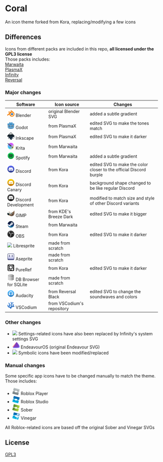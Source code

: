 
# Coral
An icon theme forked from Kora, replacing/modifying a few icons

## Differences
Icons from different packs are included in this repo, **all licensed under the GPL3 license**  
Those packs includes:  
[Marwaita](https://www.gnome-look.org/p/1239855)  
[PlasmaX](https://www.gnome-look.org/p/1367155)  
[Infinity](https://www.gnome-look.org/p/2112373)  
[Reversal](https://www.gnome-look.org/p/1340791)

### Major changes

|  Software | Icon source | Changes | 
 | ---|---|---| 
 | <img src="./coral/apps/scalable//blender.svg" width="24"/> Blender | original Blender SVG | added a subtle gradient|
| <img src="./coral/apps/scalable//godot.svg" width="24"/> Godot | from PlasmaX | edited SVG to make the tones match|
| <img src="./coral/apps/scalable//inkscape.svg" width="24"/> Inkscape | from PlasmaX | edited SVG to make it darker|
| <img src="./coral/apps/scalable//krita.svg" width="24"/> Krita | from Marwaita | |
| <img src="./coral/apps/scalable//spotify-client.svg" width="24"/> Spotify | from Marwaita | added a subtle gradient|
| <img src="./coral/apps/scalable//discord.svg" width="24"/> Discord | from Kora | edited SVG to make the color closer to the official Discord burple|
| <img src="./coral/apps/scalable//discord-canary.svg" width="24"/> Discord Canary | from Kora | background shape changed to be like regular Discord|
| <img src="./coral/apps/scalable//discord-development.svg" width="24"/> Discord Development | from Kora | modified to match size and style of other Discord variants|
| <img src="./coral/apps/scalable//gimp.svg" width="24"/> GIMP | from KDE's Breeze Dark | edited SVG to make it bigger|
| <img src="./coral/apps/scalable//steam.svg" width="24"/> Steam | from Marwaita | |
| <img src="./coral/apps/scalable//obs.svg" width="24"/> OBS | from Kora | edited SVG to make it darker|
| <img src="./coral/apps/scalable//libresprite.svg" width="24"/> Libresprite | made from scratch | |
| <img src="./coral/apps/scalable//aseprite.svg" width="24"/> Aseprite | made from scratch | |
| <img src="./coral/apps/scalable//pureref.svg" width="24"/> PureRef | from Kora | edited SVG to make it darker|
| <img src="./coral/apps/scalable//sqlitebrowser.svg" width="24"/> DB Browser for SQLite | made from scratch | |
| <img src="./coral/apps/scalable//audacity.svg" width="24"/> Audacity | from Reversal Black | edited SVG to change the soundwaves and colors|
| <img src="./coral/apps/scalable//vscodium.svg" width="24"/> VSCodium | from VSCodium's repository | |


### Other changes
- <img src="./coral/apps/scalable/computersettings.svg" width="24"/> Settings-related icons have also been replaced by Infinity's system settings SVG
- <img src="./coral/apps/scalable/endeavouros.svg" width="24"/> EndeavourOS (original Endeavour SVG)
- <img src="./coral/apps/scalable/computer-log-out.svg" width="24"/> Symbolic icons have been modified/replaced

### Manual changes
Some specific app icons have to be changed manually to match the theme. Those includes:
- <img src="./manual/roblox.svg" width="24"/> Roblox Player
- <img src="./manual/roblox-studio.svg" width="24"/> Roblox Studio
- <img src="./manual/sober.svg" width="24"/> Sober
- <img src="./manual/vinegar.svg" width="24"/> Vinegar  

All Roblox-related icons are based off the original Sober and Vinegar SVGs

## License
[GPL3](https://www.gnu.org/licenses/gpl-3.0-standalone.html)


